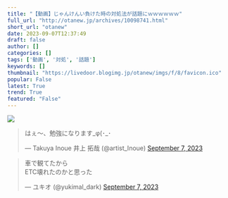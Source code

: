 ```yaml
---
title: "【動画】じゃんけんい負けた時の対処法が話題にｗｗｗｗｗｗ"
full_url: "http://otanew.jp/archives/10098741.html"
short_url: "otanew"
date: 2023-09-07T12:37:49
draft: false
author: []
categories: []
tags: ['動画', '対処', '話題']
keywords: []
thumbnail: "https://livedoor.blogimg.jp/otanew/imgs/f/8/favicon.ico"
popular: False
latest: True
trend: True
featured: "False"
---
```


![](https://livedoor.blogimg.jp/otanew/imgs/f/8/favicon.ico)

<div><blockquote class='twitter-tweet'><p lang='ja' dir='ltr'>はぇ〜、勉強になります_φ(･_･</p>— Takuya Inoue 井上 拓哉 (@artist_Inoue) <a href='https://twitter.com/artist_Inoue/status/1699627735495414254?ref_src=twsrc%5Etfw'>September 7, 2023</a></blockquote> <blockquote class='twitter-tweet'><p lang='ja' dir='ltr'>車で観てたから<br>ETC壊れたのかと思った</p>— ユキオ (@yukimal_dark) <a href='https://twitter.com/yukimal_dark/status/1699648072207544818?ref_src=twsrc%5Etfw'>September 7, 2023</a></blockquote> </div>